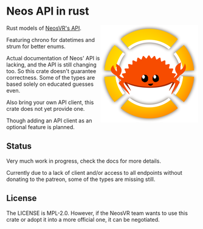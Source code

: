 # Neos API in rust

<img align="right" width="256" height="256" src="./logo.png"/>

Rust models of [NeosVR's API](https://wiki.neosvr.com/docfx/api/).

Featuring chrono for datetimes and strum for better enums.

Actual documentation of Neos' API is lacking, and the API is still changing too.
So this crate doesn't guarantee correctness.
Some of the types are based solely on educated guesses even.

Also bring your own API client, this crate does not yet provide one.

Though adding an API client as an optional feature is planned.

## Status

Very much work in progress, check the docs for more details.

Currently due to a lack of client and/or access to all endpoints without donating to the patreon, some of the types are missing still.

## License

The LICENSE is MPL-2.0.
However, if the NeosVR team wants to use this crate or adopt it into a more official one, it can be negotiated.
